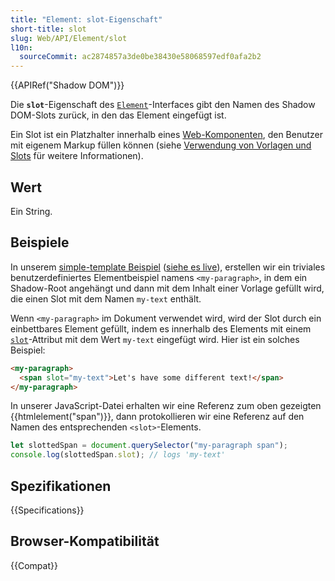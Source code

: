 ```yaml
---
title: "Element: slot-Eigenschaft"
short-title: slot
slug: Web/API/Element/slot
l10n:
  sourceCommit: ac2874857a3de0be38430e58068597edf0afa2b2
---
```


{{APIRef("Shadow DOM")}}

Die **`slot`**-Eigenschaft des [`Element`](/de/docs/Web/API/Element)-Interfaces
gibt den Namen des Shadow DOM-Slots zurück, in den das Element eingefügt ist.

Ein Slot ist ein Platzhalter innerhalb eines [Web-Komponenten](/de/docs/Web/API/Web_components), den Benutzer mit eigenem Markup füllen können (siehe [Verwendung von Vorlagen und Slots](/de/docs/Web/API/Web_components/Using_templates_and_slots) für weitere Informationen).

## Wert

Ein String.

## Beispiele

In unserem [simple-template Beispiel](https://github.com/mdn/web-components-examples/tree/main/simple-template) ([siehe es live](https://mdn.github.io/web-components-examples/simple-template/)), erstellen wir ein triviales benutzerdefiniertes Elementbeispiel namens
`<my-paragraph>`, in dem ein Shadow-Root angehängt und dann
mit dem Inhalt einer Vorlage gefüllt wird, die einen Slot mit dem Namen `my-text` enthält.

Wenn `<my-paragraph>` im Dokument verwendet wird, wird der Slot
durch ein einbettbares Element gefüllt, indem es innerhalb des Elements mit einem
[`slot`](/de/docs/Web/HTML/Global_attributes/slot)-Attribut
mit dem Wert `my-text` eingefügt wird. Hier ist ein solches Beispiel:

```html
<my-paragraph>
  <span slot="my-text">Let's have some different text!</span>
</my-paragraph>
```

In unserer JavaScript-Datei erhalten wir eine Referenz zum oben gezeigten {{htmlelement("span")}},
dann protokollieren wir eine Referenz auf den Namen des entsprechenden `<slot>`-Elements.

```js
let slottedSpan = document.querySelector("my-paragraph span");
console.log(slottedSpan.slot); // logs 'my-text'
```

## Spezifikationen

{{Specifications}}

## Browser-Kompatibilität

{{Compat}}

